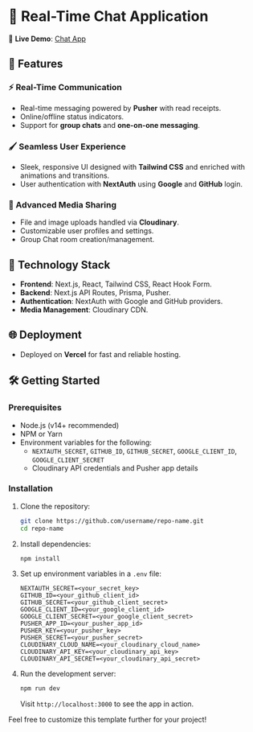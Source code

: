 # 💬 Real-Time Chat Application  

🚀 **Live Demo**: [Chat App](https://chat-app-omega-azure.vercel.app/)  

## 🌟 Features  

### ⚡ Real-Time Communication  
- Real-time messaging powered by **Pusher** with read receipts.  
- Online/offline status indicators.  
- Support for **group chats** and **one-on-one messaging**.  

### 🖌️ Seamless User Experience  
- Sleek, responsive UI designed with **Tailwind CSS** and enriched with animations and transitions.  
- User authentication with **NextAuth** using **Google** and **GitHub** login.  

### 📂 Advanced Media Sharing  
- File and image uploads handled via **Cloudinary**.  
- Customizable user profiles and settings.  
- Group Chat room creation/management.  

## 🚀 Technology Stack  
- **Frontend**: Next.js, React, Tailwind CSS, React Hook Form.  
- **Backend**: Next.js API Routes, Prisma, Pusher.  
- **Authentication**: NextAuth with Google and GitHub providers.  
- **Media Management**: Cloudinary CDN.   

## 🌐 Deployment  
- Deployed on **Vercel** for fast and reliable hosting.  

## 🛠️ Getting Started  

### Prerequisites  
- Node.js (v14+ recommended)  
- NPM or Yarn  
- Environment variables for the following:
  - `NEXTAUTH_SECRET`, `GITHUB_ID`, `GITHUB_SECRET`, `GOOGLE_CLIENT_ID`, `GOOGLE_CLIENT_SECRET`  
  - Cloudinary API credentials and Pusher app details  

### Installation  

1. Clone the repository:  
   ```bash
   git clone https://github.com/username/repo-name.git
   cd repo-name
   ```  

2. Install dependencies:  
   ```bash
   npm install
   ```  

3. Set up environment variables in a `.env` file:  
   ```env
   NEXTAUTH_SECRET=<your_secret_key>
   GITHUB_ID=<your_github_client_id>
   GITHUB_SECRET=<your_github_client_secret>
   GOOGLE_CLIENT_ID=<your_google_client_id>
   GOOGLE_CLIENT_SECRET=<your_google_client_secret>
   PUSHER_APP_ID=<your_pusher_app_id>
   PUSHER_KEY=<your_pusher_key>
   PUSHER_SECRET=<your_pusher_secret>
   CLOUDINARY_CLOUD_NAME=<your_cloudinary_cloud_name>
   CLOUDINARY_API_KEY=<your_cloudinary_api_key>
   CLOUDINARY_API_SECRET=<your_cloudinary_api_secret>
   ```  

4. Run the development server:  
   ```bash
   npm run dev
   ```  
   Visit `http://localhost:3000` to see the app in action.  

Feel free to customize this template further for your project!
